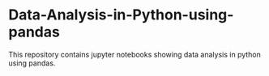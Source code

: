 # Data-Analysis-in-Python-using-pandas
This repository contains jupyter notebooks showing data analysis in python using pandas.
